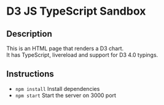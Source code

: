 # D3 JS TypeScript Sandbox    

## Description  
This is an HTML page that renders a D3 chart.  
It has TypeScript, livereload and support for D3 4.0 typings.  

## Instructions  
- `npm install` Install dependencies  
- `npm start` Start the server on 3000 port  

